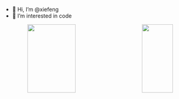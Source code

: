 - 👋 Hi, I’m @xiefeng
- 👀 I’m interested in code


<p align="center">
<img height="180em" width="50%" src="https://github-readme-stats.vercel.app/api?username=xiefenga&hide_border=true&hide_title=true&show_icons=true&layout=compact" align="left"/>
<img height="180em" width="40%" src="https://github-readme-stats.vercel.app/api/top-langs?username=xiefenga&layout=compact&hide_border=true&langs_count=10" align="right"/>
</p>

<!---
- 🌱 I’m currently learning ...
- 💞️ I’m looking to collaborate on ...
- 📫 How to reach me ...
--->

<!---
xiefenga/xiefenga is a ✨ special ✨ repository because its `README.md` (this file) appears on your GitHub profile.
You can click the Preview link to take a look at your changes.
--->
